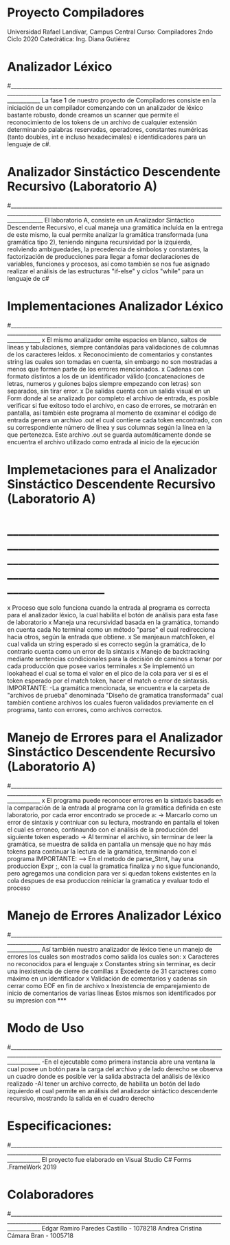 # Proyecto Compiladores
Universidad Rafael Landívar, Campus Central
Curso: Compiladores 2ndo Ciclo 2020
Catedrática: Ing. Diana Gutiérez

# Analizador Léxico
#_______________________________________________________________________________________________________________________________________________________________________
La fase 1 de nuestro proyecto de Compiladores consiste en la iniciación de un compilador comenzando con un analizador de léxico bastante robusto, donde creamos un scanner 
que permite el reconocimiento de los tokens de un archivo de cualquier extensión determinando palabras reservadas, operadores, constantes numéricas (tanto doubles, int e
incluso hexadecimales) e identidicadores para un lenguaje de c#.

# Analizador Sinstáctico Descendente Recursivo (Laboratorio A)
#________________________________________________________________________________________________________________________________________________________________________
El laboratorio A, consiste en un Analizador Sintáctico Descendente Recursivo, el cual maneja una gramática incluída en la entrega de este mismo, la cual permite analizar la 
gramática transformada (una gramática tipo 2), teniendo ninguna recursividad por la izquierda, reolviendo ambiguedades, la precedencia de simbolos y constantes, la factorización
de producciones para llegar a fomar declaraciones de variables, funciones y procesos, así como también se nos fue asignado realizar el análisis de las estructuras "if-else" y ciclos "while" 
para un lenguaje de c#

# Implementaciones Analizador Léxico
#_______________________________________________________________________________________________________________________________________________________________________
x El mismo analizador omite espacios en blanco, saltos de lineas y tabulaciones, siempre contándolas para validaciones de columnas de los caracteres leídos.
x Reconocimiento de comentarios y constantes string las cuales son tomadas en cuenta, sin embargo no son mostradas a menos que formen parte de los errores mencionados.
x Cadenas con formato distintos a los de un identificador válido (concatenaciones de letras, numeros y guiones bajos siempre empezando con letras) son separados, sin tirar
error.
x De salidas cuenta con un salida visual en un Form donde al se analizado por completo el archivo de entrada, es posible verificar si fue exitoso todo el archivo, en caso de 
errores, se motrarán en pantalla, así también este programa al momento de examinar el código de entrada genera un archivo .out el cual contiene cada token encontrado, con su 
correspondiente número de línea y sus columnas según la línea en la que pertenezca.
Este archivo .out se guarda automáticamente donde se encuentra el archivo utilizado como entrada al inicio de la ejecución 


# Implemetaciones para el Analizador Sinstáctico Descendente Recursivo (Laboratorio A)
# _____________________________________________________________________________________________________________________________________________________________________
x Proceso que solo funciona cuando la entrada al programa es correcta para el analizador léxico, la cual habilita el botón de análisis para esta fase de laboratorio
x Maneja una recursividad basada en la gramática, tomando en cuenta cada No terminal como un método "parse" el cual redirecciona hacia otros, según la entrada que obtiene.
x Se manjeaun matchToken, el cual valida un string esperado si es correcto según la gramática, de lo contrario cuenta como un error de la sintaxis
x Manejo de backtracking mediante sentencias condicionales para la decisión de caminos a tomar por cada producción que posee varios terminales
x Se implementó un lookahead el cual se toma el valor en el pico de la cola para ver si es el token esperado por el match token, hacer el match o error de sintaxsis.
IMPORTANTE:
-La gramática mencionada, se encuentra e la carpeta de "archivos de prueba" denominada "Diseño de gramatica transformada" cual también contiene archivos los cuales fueron 
validados previamente en el programa, tanto con errores, como archivos correctos.


# Manejo de Errores para el Analizador Sinstáctico Descendente Recursivo (Laboratorio A)
#_______________________________________________________________________________________________________________________________________________________________________
 x El programa puede reconocer errores en la sintaxis basads en la comparación de la entrada al programa con la gramática definida en este laboratorio, por cada error
encontrado se procede a:
-> Marcarlo como un error de sintaxis y contniuar con su lectura, mostrando en pantalla el token el cual es erroneo, continaundo con el análisis de la producción del siguiente token esperado
-> Al terminar el archivo, sin terminar de leer la gramática, se muestra de salida en pantalla un mensaje que no hay más tokens para continuar la lectura de la gramática, terminando con el programa
IMPORTANTE:
--> En el metodo de parse_Stmt, hay una produccion Expr ;, con la cual la gramatica finaliza y no sigue funcionando, pero agregamos una condicion para  ver si quedan tokens 
existentes en la cola despues de esa produccion reiniciar la gramatica y evaluar todo el proceso

# Manejo de Errores Analizador Léxico
#_______________________________________________________________________________________________________________________________________________________________________
Así también nuestro analizador de léxico tiene un manejo de errores los cuales son mostrados como salida los cuales son:
x Caracteres no reconocidos para el lenguaje
x Constantes string sin terminar, es decir una inexistencia de cierre de comillas
x Excedente de 31 caracteres como máximo en un identificador
x Validación de comentarios y cadenas sin cerrar como EOF en fin de archivo
x Inexistencia de emparejamiento de inicio de comentarios de varias líneas
Estos mismos son identificados por su impresion con ***

# Modo de Uso
#_______________________________________________________________________________________________________________________________________________________________________
-En el ejecutable como primera instancia abre una ventana la cual posee un botón para la carga del archivo y de lado derecho se observa un cuadro donde es posible ver la 
salida abstracta del análisis de léxico realizado 
-Al tener un archivo correcto, de habilita un botón del lado izquierdo el cual permite en análisis del analizador sintáctico descendente recursivo, mostrando la salida
en el cuadro derecho

# Especificaciones:
#_______________________________________________________________________________________________________________________________________________________________________
El proyecto fue elaborado en Visual Studio C# Forms .FrameWork 2019 

# Colaboradores
#_______________________________________________________________________________________________________________________________________________________________________
Edgar Ramiro Paredes Castillo  - 1078218
Andrea Cristina Cámara Bran    - 1005718
